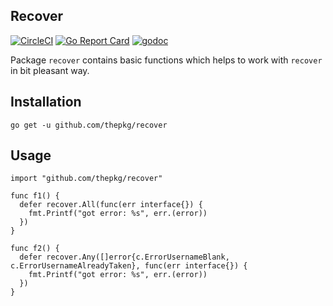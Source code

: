 Recover
-

[![CircleCI](https://circleci.com/gh/thepkg/recover.svg?style=svg)](https://circleci.com/gh/thepkg/recover)
[![Go Report Card](https://goreportcard.com/badge/github.com/thepkg/recover)](https://goreportcard.com/report/github.com/thepkg/recover)
[![godoc](https://godoc.org/github.com/thepkg/recover?status.svg)](https://godoc.org/github.com/thepkg/recover)

Package `recover` contains basic functions
which helps to work with `recover` in bit pleasant way.

## Installation

`go get -u github.com/thepkg/recover`

## Usage

````
import "github.com/thepkg/recover"

func f1() {
  defer recover.All(func(err interface{}) {
    fmt.Printf("got error: %s", err.(error))
  })
}

func f2() {
  defer recover.Any([]error{c.ErrorUsernameBlank, c.ErrorUsernameAlreadyTaken}, func(err interface{}) {
    fmt.Printf("got error: %s", err.(error))
  })
}
````
